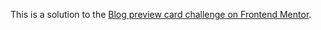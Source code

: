 This is a solution to the [Blog preview card challenge on Frontend Mentor](https://www.frontendmentor.io/challenges/blog-preview-card-ckPaj01IcS).